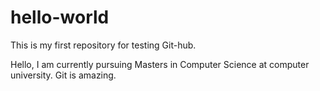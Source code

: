 # hello-world
This is my first repository for testing Git-hub.


Hello,
I am currently pursuing Masters in Computer Science at computer university.
Git is amazing.
